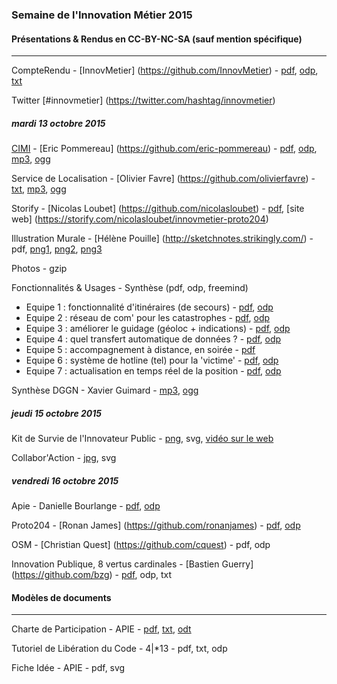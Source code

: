 
### Semaine de l'Innovation Métier 2015

#### Présentations & Rendus en CC-BY-NC-SA (sauf mention spécifique)

---

CompteRendu - [InnovMetier] (https://github.com/InnovMetier) - [pdf](docs/CompteRendu.pdf), [odp](docs/CompteRendu.odp), [txt](docs/CompteRendu.md)

Twitter [#innovmetier] (https://twitter.com/hashtag/innovmetier)

##### mardi 13 octobre 2015

[CIMI](https://twitter.com/communaute_cimi) - [Eric Pommereau] (https://github.com/eric-pommereau) - [pdf](docs/CIMI.pdf), [odp](docs/CIMI.odp), [mp3](docs/cimi.mp3), [ogg](https://github.com/InnovMetierEtat/semaineIP2015documentation/blob/master/docs/CIMI.ogg)

Service de Localisation - [Olivier Favre] (https://github.com/olivierfavre) - [txt](docs/loc.MD), [mp3](docs/loc.mp3), [ogg](docs/Loc.ogg)

Storify - [Nicolas Loubet] (https://github.com/nicolasloubet) - [pdf](docs/Storify.pdf), [site web] (https://storify.com/nicolasloubet/innovmetier-proto204)

Illustration Murale - [Hélène Pouille] (http://sketchnotes.strikingly.com/) - pdf, [png1](docs/Illus1.webapp.jpg), [png2](docs/Illus2.fonctionnalites.jpg), [png3](docs/Illus3.usages.jpg)

Photos - gzip 

Fonctionnalités & Usages - Synthèse (pdf, odp, freemind)

- Equipe 1 : fonctionnalité d'itinéraires (de secours) - [pdf](docs/1.pdf), [odp](docs/1.odp)
- Equipe 2 : réseau de com' pour les catastrophes - [pdf](docs/2.pdf), [odp](docs/2.odp)
- Equipe 3 : améliorer le guidage (géoloc + indications) - [pdf](docs/3.pdf), [odp](docs/3.odp)
- Equipe 4 : quel transfert automatique de données ? - [pdf](docs/4.pdf), [odp](docs/4.odp)
- Equipe 5 : accompagnement à distance, en soirée - [pdf](docs/5.pdf)
- Equipe 6 : système de hotline (tel) pour la 'victime' - [pdf](docs/6.pdf), [odp](docs/6.odp)
- Equipe 7 : actualisation en temps réel de la position - [pdf](docs/7.pdf), [odp](docs/7.odp)

Synthèse DGGN - Xavier Guimard - [mp3](docs/guimard.mp3), [ogg](docs/guimard.ogg)

##### jeudi 15 octobre 2015

Kit de Survie de l'Innovateur Public - [png](docs/KitdeSurvieDeLInnovateur.png), svg, [vidéo sur le web](http://www.acteurspublics.tv/play/38784/jean-christophe-frachet-conseil-general-de-l-essonne?options%5Bcurrent_component_instance%5D=video_list&options%5Bvideo_list%5D%5Bfilter_request%5D%5Bvideo_slug%5D=38784%2Fjean-christophe-frachet-conseil-general-de-l-essonne&options%5Bvideo_list%5D%5Bfilter_request%5D%5Bposition%5D=3&options%5Bvideo_list%5D%5Bfilter_request%5D%5Bpage%5D=1)

Collabor'Action - [jpg](docs/BarCamp-CollaborAction.jpg), svg

##### vendredi 16 octobre 2015

Apie - Danielle Bourlange - [pdf](docs/apie.pdf), [odp](docs/apie.odp)

Proto204 - [Ronan James] (https://github.com/ronanjames) - [pdf](docs/proto.pdf), [odp](docs/proto.odp)

OSM - [Christian Quest] (https://github.com/cquest) - pdf, odp

Innovation Publique, 8 vertus cardinales - [Bastien Guerry] (https://github.com/bzg) - [pdf](docs/InnovationLibre.pdf), odp, txt

#### Modèles de documents

---

Charte de Participation - APIE - [pdf](docs/charteparticipation.pdf), [txt](docs/charteparticipation.md), [odt](docs/charteparticipation.odt)

Tutoriel de Libération du Code - 4|*13 - pdf, txt, odp

Fiche Idée - APIE - pdf, svg
